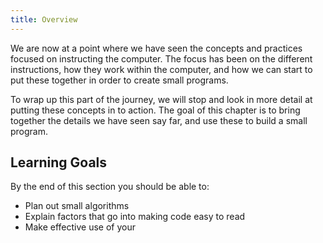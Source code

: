 ```yaml
---
title: Overview
---
```


We are now at a point where we have seen the concepts and practices focused on instructing the computer. The focus has been on the different instructions, how they work within the computer, and how we can start to put these together in order to create small programs.

To wrap up this part of the journey, we will stop and look in more detail at putting these concepts in to action. The goal of this chapter is to bring together the details we have seen say far, and use these to build a small program.

## Learning Goals

By the end of this section you should be able to:

- Plan out small algorithms
- Explain factors that go into making code easy to read
- Make effective use of your 
